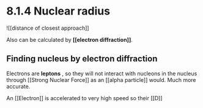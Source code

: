 # 8.1.4 Nuclear radius


![[distance of closest approach]]

Also can be calculated by **[[electron diffraction]]**.


## Finding nucleus by electron diffraction
Electrons are **leptons** , so they will not interact with nucleons in the nucleus through [[Strong Nuclear Force]] as an [[alpha particle]] would. 
Much more accurate.

An [[Electron]] is accelerated to very high speed so their [[D]]